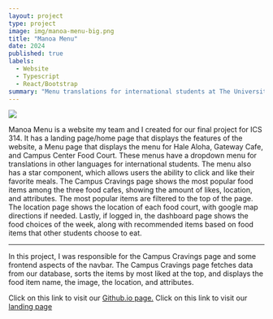 ```yaml
---
layout: project
type: project
image: img/manoa-menu-big.png
title: "Manoa Menu"
date: 2024
published: true
labels:
  - Website
  - Typescript
  - React/Bootstrap
summary: "Menu translations for international students at The University of Hawaii at Manoa"
---
```


<img class="img-fluid" src="../img/manoa-menu.png">

Manoa Menu is a website my team and I created for our final project for ICS 314. It has a landing page/home page that displays the features of the website, a Menu page that displays the menu for Hale Aloha, Gateway Cafe, and Campus Center Food Court. These menus have a dropdown menu for translations in other languages for international students. The menu also has a star component, which allows users the ability to click and like their favorite meals. The Campus Cravings page shows the most popular food items among the three food cafes, showing the amount of likes, location, and attributes. The most popular items are filtered to the top of the page. The location page shows the location of each food court, with google map directions if needed. Lastly, if logged in, the dashboard page shows the food choices of the week, along with recommended items based on food items that other students choose to eat. 

<hr>

In this project, I was responsible for the Campus Cravings page and some frontend aspects of the navbar. The Campus Cravings page fetches data from our database, sorts the items by most liked at the top, and displays the food item name, the image, the location, and attributes. 

Click on this link to visit our <a href="https://manoa-menu.github.io/">Github.io page.</a>
Click on this link to visit our <a href="https://manoa-menu.vercel.app/">landing page</a>
